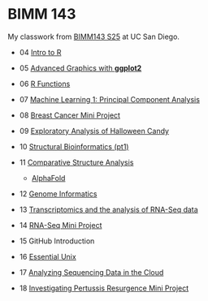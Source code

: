 # BIMM 143
My classwork from [BIMM143 S25](https://bioboot.github.io/bimm143_S25/) at UC San Diego.

- 04 [Intro to R](class04/class04table.md)

- 05 [Advanced Graphics with **ggplot2**](class05/class05.md)

- 06 [R Functions](class06/class06.md)

- 07 [Machine Learning 1: Principal Component Analysis](class07/class07.md)

- 08 [Breast Cancer Mini Project](class08/class08.md)

- 09 [Exploratory Analysis of Halloween Candy](class09/class09.md)

- 10 [Structural Bioinformatics (pt1)](class10/class10.html)

- 11 [Comparative Structure Analysis](class10/class11.1.html)

  - [AlphaFold](class10/class11.2.html)

- 12 [Genome Informatics](class12/class12.md)

- 13 [Transcriptomics and the analysis of RNA-Seq data](class13/class13.md)

- 14 [RNA-Seq Mini Project](class14/class14.md)

- 15 GitHub Introduction

- 16 [Essential Unix](class16/HW8_unix_questions.pdf)

- 17 [Analyzing Sequencing Data in the Cloud](class17/class17.md)

- 18 [Investigating Pertussis Resurgence Mini Project](class18/class18.md)
